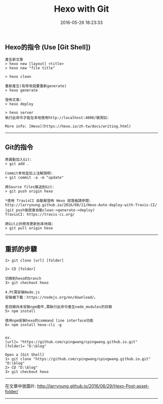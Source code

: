 ﻿---
title: Hexo with Git
date: 2016-05-26 18:23:33
tags: Hexo
---

Hexo的指令  (Use [Git Shell])
---
    產生新文章
    > hexo new [layout] <title>
	> hexo new "file title"
	
    > hexo clean
    
	重新產生(有修改就要重新generate)
    > hexo generate
    
    發佈文章:
    > hexo deploy
    
    > hexo server
	執行此命令才能在本地使用http://localhost:4000/做測試:
    
    More info: [Hexo](https://hexo.io/zh-tw/docs/writing.html)
	
---
Git的指令
---
    將異動加入Git:
    > git add .
    
    Commit本地並加上注解說明:
    > git commit -a -m "update"
    
    將Source files推送到Git:
    > git push origin hexo
	
	*使用 TravisCI 自動幫發佈 Hexo 部落格請參閱:
	http://larrynung.github.io/2016/08/11/Hexo-Auto-deploy-with-Travis-CI/
	(git push後就會自動clean->generate->deploy)
	TravisCI: https://travis-ci.org/
	
	將Git上的修改更新到本地端:
    > git pull origin hexo
	
---
重抓的步驟
---   
	1> git clone [url] [folder]
	
    2> CD [folder]
	
	切換到hexo的branch
    3> git checkout hexo
	
    4.PC需安裝Node.js    
    安裝檔下載：https://nodejs.org/en/download/。

    若目錄尚未安裝npm套件,需執行此命令產生node_modules的目錄
    5> npm install
	
    使用npm安裝hexo的command line interface功能
    6> npm install hexo-cli -g
	
	
    ex.
    [url]= "https://github.com/cpingwang/cpingwang.github.io.git"
    [folder]= "D:\blog"
	
    Open a [Git Shell]
    1> git clone "https://github.com/cpingwang/cpingwang.github.io.git" "D:\blog"
    2> CD "D:\blog"
    3> git checkout hexo
	
---

在文章中放圖片: http://larrynung.github.io/2016/06/29/Hexo-Post-asset-folder/

---
